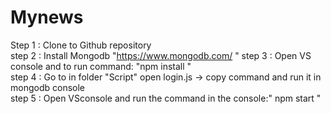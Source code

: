 # Mynews

Step 1 : Clone to Github repository   
step 2 : Install Mongodb  "https://www.mongodb.com/ "
step 3 : Open VS console and to run command: "npm install "  
step 4 : Go to in folder "Script"
            open login.js -> copy command and run it in mongodb console		     
step 5 : Open VSconsole and run the command in the console:" npm start " 



